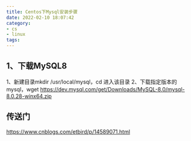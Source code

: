 ```yaml
---
title: Centos下Mysql安装步骤
date: 2022-02-10 18:07:42
category:
- cs
- linux
tags:
---
```


## 1、下载MySQL8
1、新建目录mkdir /usr/local/mysql，cd 进入该目录
2、下载指定版本的mysql，wget https://dev.mysql.com/get/Downloads/MySQL-8.0/mysql-8.0.28-winx64.zip

## 传送门
https://www.cnblogs.com/etbird/p/14589071.html
